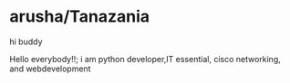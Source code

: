 # arusha/Tanazania
hi buddy

Hello everybody!!;  i am python developer,IT essential, cisco networking,
and webdevelopment
